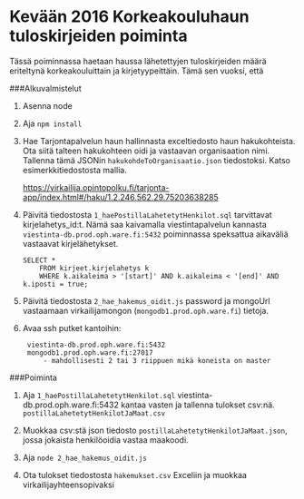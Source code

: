 # Kevään 2016 Korkeakouluhaun tuloskirjeiden poiminta

Tässä poiminnassa haetaan haussa lähetettyjen tuloskirjeiden määrä eriteltynä korkeakouluittain ja kirjetyypeittäin. Tämä sen vuoksi, että 

###Alkuvalmistelut

1. Asenna node

1. Aja `npm install`

1. Hae Tarjontapalvelun haun hallinnasta exceltiedosto haun hakukohteista. Ota siitä talteen hakukohteen oidi ja vastaavan organisaation nimi. Tallenna tämä JSONin `hakukohdeToOrganisaatio.json` tiedostoksi. Katso esimerkkitiedostosta mallia.

    https://virkailija.opintopolku.fi/tarjonta-app/index.html#/haku/1.2.246.562.29.75203638285

1. Päivitä tiedostosta `1_haePostillaLahetetytHenkilot.sql` tarvittavat kirjelahetys_id:t. Nämä saa kaivamalla viestintapalvelun kannasta `viestinta-db.prod.oph.ware.fi:5432` poiminnassa speksattua aikaväliä vastaavat kirjelähetykset.

    ```
    SELECT * 
        FROM kirjeet.kirjelahetys k
        WHERE k.aikaleima > '[start]' AND k.aikaleima < '[end]' AND k.iposti = true;
    ```

1. Päivitä tiedostosta `2_hae_hakemus_oidit.js` password ja mongoUrl vastaamaan virkailijamongon (`mongodb1.prod.oph.ware.fi`) tietoja.

1. Avaa ssh putket kantoihin:

        viestinta-db.prod.oph.ware.fi:5432
        mongodb1.prod.oph.ware.fi:27017
            - mahdollisesti 2 tai 3 riippuen mikä koneista on master

###Poiminta

1. Aja `1_haePostillaLahetetytHenkilot.sql` viestinta-db.prod.oph.ware.fi:5432 kantaa vasten ja tallenna tulokset csv:nä. `postillaLahetetytHenkilotJaMaat.csv`

1. Muokkaa csv:stä json tiedosto `postillaLahetetytHenkilotJaMaat.json`, jossa jokaista henkilöoidia vastaa maakoodi.

1. Aja `node 2_hae_hakemus_oidit.js`

1. Ota tulokset tiedostosta `hakemukset.csv` Exceliin ja muokkaa virkailijayhteensopivaksi

